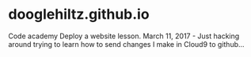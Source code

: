 # dooglehiltz.github.io
Code academy Deploy a website lesson.
March 11, 2017 - Just hacking around trying to learn how to send changes I make in Cloud9 to github...
